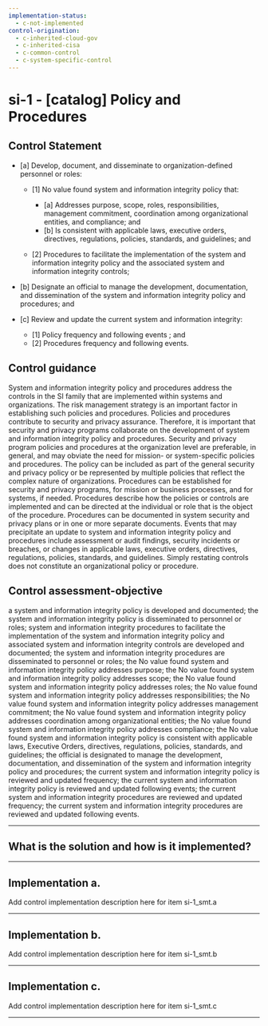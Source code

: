 ```yaml
---
implementation-status:
  - c-not-implemented
control-origination:
  - c-inherited-cloud-gov
  - c-inherited-cisa
  - c-common-control
  - c-system-specific-control
---
```


# si-1 - \[catalog\] Policy and Procedures

## Control Statement

- \[a\] Develop, document, and disseminate to organization-defined personnel or roles:

  - \[1\]  No value found system and information integrity policy that:

    - \[a\] Addresses purpose, scope, roles, responsibilities, management commitment, coordination among organizational entities, and compliance; and
    - \[b\] Is consistent with applicable laws, executive orders, directives, regulations, policies, standards, and guidelines; and

  - \[2\] Procedures to facilitate the implementation of the system and information integrity policy and the associated system and information integrity controls;

- \[b\] Designate an official to manage the development, documentation, and dissemination of the system and information integrity policy and procedures; and

- \[c\] Review and update the current system and information integrity:

  - \[1\] Policy frequency and following events ; and
  - \[2\] Procedures frequency and following events.

## Control guidance

System and information integrity policy and procedures address the controls in the SI family that are implemented within systems and organizations. The risk management strategy is an important factor in establishing such policies and procedures. Policies and procedures contribute to security and privacy assurance. Therefore, it is important that security and privacy programs collaborate on the development of system and information integrity policy and procedures. Security and privacy program policies and procedures at the organization level are preferable, in general, and may obviate the need for mission- or system-specific policies and procedures. The policy can be included as part of the general security and privacy policy or be represented by multiple policies that reflect the complex nature of organizations. Procedures can be established for security and privacy programs, for mission or business processes, and for systems, if needed. Procedures describe how the policies or controls are implemented and can be directed at the individual or role that is the object of the procedure. Procedures can be documented in system security and privacy plans or in one or more separate documents. Events that may precipitate an update to system and information integrity policy and procedures include assessment or audit findings, security incidents or breaches, or changes in applicable laws, executive orders, directives, regulations, policies, standards, and guidelines. Simply restating controls does not constitute an organizational policy or procedure.

## Control assessment-objective

a system and information integrity policy is developed and documented;
the system and information integrity policy is disseminated to personnel or roles;
system and information integrity procedures to facilitate the implementation of the system and information integrity policy and associated system and information integrity controls are developed and documented;
the system and information integrity procedures are disseminated to personnel or roles;
the No value found system and information integrity policy addresses purpose;
the No value found system and information integrity policy addresses scope;
the No value found system and information integrity policy addresses roles;
the No value found system and information integrity policy addresses responsibilities;
the No value found system and information integrity policy addresses management commitment;
the No value found system and information integrity policy addresses coordination among organizational entities;
the No value found system and information integrity policy addresses compliance;
the No value found system and information integrity policy is consistent with applicable laws, Executive Orders, directives, regulations, policies, standards, and guidelines;
the official is designated to manage the development, documentation, and dissemination of the system and information integrity policy and procedures;
the current system and information integrity policy is reviewed and updated frequency;
the current system and information integrity policy is reviewed and updated following events;
the current system and information integrity procedures are reviewed and updated frequency;
the current system and information integrity procedures are reviewed and updated following events.

______________________________________________________________________

## What is the solution and how is it implemented?

<!-- Please leave this section blank and enter implementation details in the parts below. -->

______________________________________________________________________

## Implementation a.

Add control implementation description here for item si-1_smt.a

______________________________________________________________________

## Implementation b.

Add control implementation description here for item si-1_smt.b

______________________________________________________________________

## Implementation c.

Add control implementation description here for item si-1_smt.c

______________________________________________________________________
